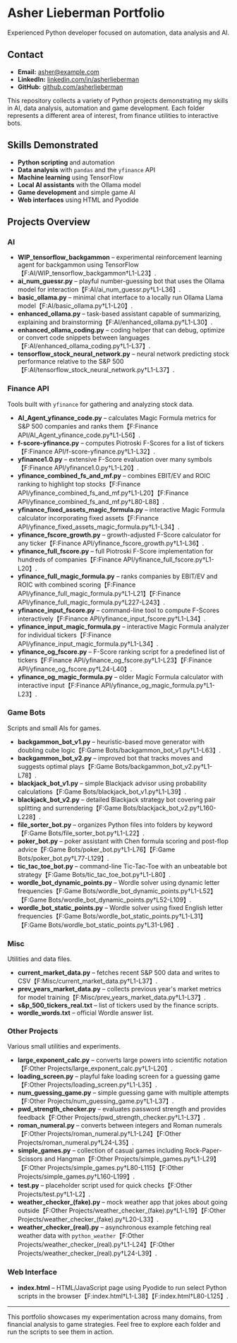 # Asher Lieberman Portfolio

Experienced Python developer focused on automation, data analysis and AI.

## Contact
- **Email:** asher@example.com
- **LinkedIn:** [linkedin.com/in/asherlieberman](https://linkedin.com/in/asherlieberman)
- **GitHub:** [github.com/asherlieberman](https://github.com/asherlieberman)

This repository collects a variety of Python projects demonstrating my skills in AI, data analysis, automation and game development. Each folder represents a different area of interest, from finance utilities to interactive bots.

## Skills Demonstrated
- **Python scripting** and automation
- **Data analysis** with `pandas` and the `yfinance` API
- **Machine learning** using TensorFlow
- **Local AI assistants** with the Ollama model
- **Game development** and simple game AI
- **Web interfaces** using HTML and Pyodide

## Projects Overview

### AI
- **WIP_tensorflow_backgammon** – experimental reinforcement learning agent for backgammon using TensorFlow【F:AI/WIP_tensorflow_backgammon†L1-L23】.
- **ai_num_guessr.py** – playful number-guessing bot that uses the Ollama model for interaction【F:AI/ai_num_guessr.py†L1-L36】.
- **basic_ollama.py** – minimal chat interface to a locally run Ollama Llama model【F:AI/basic_ollama.py†L1-L20】.
- **enhanced_ollama.py** – task-based assistant capable of summarizing, explaining and brainstorming【F:AI/enhanced_ollama.py†L1-L30】.
- **enhanced_ollama_coding.py** – coding helper that can debug, optimize or convert code snippets between languages【F:AI/enhanced_ollama_coding.py†L1-L37】.
- **tensorflow_stock_neural_network.py** – neural network predicting stock performance relative to the S&P 500【F:AI/tensorflow_stock_neural_network.py†L1-L37】.

### Finance API
Tools built with `yfinance` for gathering and analyzing stock data.
- **AI_Agent_yfinance_code.py** – calculates Magic Formula metrics for S&P 500 companies and ranks them【F:Finance API/AI_Agent_yfinance_code.py†L1-L56】.
- **f-score-yfinance.py** – computes Piotroski F-Scores for a list of tickers【F:Finance API/f-score-yfinance.py†L1-L32】.
- **yfinance1.0.py** – extensive F-Score evaluation over many symbols【F:Finance API/yfinance1.0.py†L1-L20】.
- **yfinance_combined_fs_and_mf.py** – combines EBIT/EV and ROIC ranking to highlight top stocks【F:Finance API/yfinance_combined_fs_and_mf.py†L1-L20】【F:Finance API/yfinance_combined_fs_and_mf.py†L80-L88】.
- **yfinance_fixed_assets_magic_formula.py** – interactive Magic Formula calculator incorporating fixed assets【F:Finance API/yfinance_fixed_assets_magic_formula.py†L1-L34】.
- **yfinance_fscore_growth.py** – growth-adjusted F-Score calculator for any ticker【F:Finance API/yfinance_fscore_growth.py†L1-L36】.
- **yfinance_full_fscore.py** – full Piotroski F-Score implementation for hundreds of companies【F:Finance API/yfinance_full_fscore.py†L1-L20】.
- **yfinance_full_magic_formula.py** – ranks companies by EBIT/EV and ROIC with combined scoring【F:Finance API/yfinance_full_magic_formula.py†L1-L21】【F:Finance API/yfinance_full_magic_formula.py†L227-L243】.
- **yfinance_input_fscore.py** – command-line tool to compute F-Scores interactively【F:Finance API/yfinance_input_fscore.py†L1-L34】.
- **yfinance_input_magic_formula.py** – interactive Magic Formula analyzer for individual tickers【F:Finance API/yfinance_input_magic_formula.py†L1-L34】.
- **yfinance_og_fscore.py** – F-Score ranking script for a predefined list of tickers【F:Finance API/yfinance_og_fscore.py†L1-L23】【F:Finance API/yfinance_og_fscore.py†L24-L40】.
- **yfinance_og_magic_formula.py** – older Magic Formula calculator with interactive input【F:Finance API/yfinance_og_magic_formula.py†L1-L23】.

### Game Bots
Scripts and small AIs for games.
- **backgammon_bot_v1.py** – heuristic-based move generator with doubling cube logic【F:Game Bots/backgammon_bot_v1.py†L1-L63】.
- **backgammon_bot_v2.py** – improved bot that tracks moves and suggests optimal plays【F:Game Bots/backgammon_bot_v2.py†L1-L78】.
- **blackjack_bot_v1.py** – simple Blackjack advisor using probability calculations【F:Game Bots/blackjack_bot_v1.py†L1-L39】.
- **blackjack_bot_v2.py** – detailed Blackjack strategy bot covering pair splitting and surrendering【F:Game Bots/blackjack_bot_v2.py†L160-L228】.
- **file_sorter_bot.py** – organizes Python files into folders by keyword【F:Game Bots/file_sorter_bot.py†L1-L22】.
- **poker_bot.py** – poker assistant with Chen formula scoring and post-flop advice【F:Game Bots/poker_bot.py†L1-L76】【F:Game Bots/poker_bot.py†L77-L129】.
- **tic_tac_toe_bot.py** – command-line Tic-Tac-Toe with an unbeatable bot strategy【F:Game Bots/tic_tac_toe_bot.py†L1-L80】.
- **wordle_bot_dynamic_points.py** – Wordle solver using dynamic letter frequencies【F:Game Bots/wordle_bot_dynamic_points.py†L1-L52】【F:Game Bots/wordle_bot_dynamic_points.py†L52-L109】.
- **wordle_bot_static_points.py** – Wordle solver using fixed English letter frequencies【F:Game Bots/wordle_bot_static_points.py†L1-L31】【F:Game Bots/wordle_bot_static_points.py†L31-L96】.

### Misc
Utilities and data files.
- **current_market_data.py** – fetches recent S&P 500 data and writes to CSV【F:Misc/current_market_data.py†L1-L37】.
- **prev_years_market_data.py** – collects previous year's market metrics for model training【F:Misc/prev_years_market_data.py†L1-L37】.
- **s&p_500_tickers_real.txt** – list of tickers used by the finance scripts.
- **wordle_words.txt** – official Wordle answer list.

### Other Projects
Various small utilities and experiments.
- **large_exponent_calc.py** – converts large powers into scientific notation【F:Other Projects/large_exponent_calc.py†L1-L20】.
- **loading_screen.py** – playful fake loading screen for a guessing game【F:Other Projects/loading_screen.py†L1-L35】.
- **num_guessing_game.py** – simple guessing game with multiple attempts【F:Other Projects/num_guessing_game.py†L1-L37】.
- **pwd_strength_checker.py** – evaluates password strength and provides feedback【F:Other Projects/pwd_strength_checker.py†L1-L37】.
- **roman_numeral.py** – converts between integers and Roman numerals【F:Other Projects/roman_numeral.py†L1-L24】【F:Other Projects/roman_numeral.py†L24-L35】.
- **simple_games.py** – collection of casual games including Rock-Paper-Scissors and Hangman【F:Other Projects/simple_games.py†L1-L29】【F:Other Projects/simple_games.py†L80-L115】【F:Other Projects/simple_games.py†L160-L199】.
- **test.py** – placeholder script used for quick checks【F:Other Projects/test.py†L1-L2】.
- **weather_checker_(fake).py** – mock weather app that jokes about going outside【F:Other Projects/weather_checker_(fake).py†L1-L19】【F:Other Projects/weather_checker_(fake).py†L20-L33】.
- **weather_checker_(real).py** – asynchronous example fetching real weather data with `python_weather`【F:Other Projects/weather_checker_(real).py†L1-L24】【F:Other Projects/weather_checker_(real).py†L24-L39】.

### Web Interface
- **index.html** – HTML/JavaScript page using Pyodide to run select Python scripts in the browser【F:index.html†L1-L38】【F:index.html†L80-L125】.

---
This portfolio showcases my experimentation across many domains, from financial analysis to game strategies. Feel free to explore each folder and run the scripts to see them in action.
